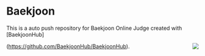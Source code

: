 # Baekjoon





This is a auto push repository for Baekjoon Online Judge created with [BaekjoonHub]

(https://github.com/BaekjoonHub/BaekjoonHub).<img align='right' src="http://mazassumnida.wtf/api/v2/generate_badge?boj=xmflak20">
